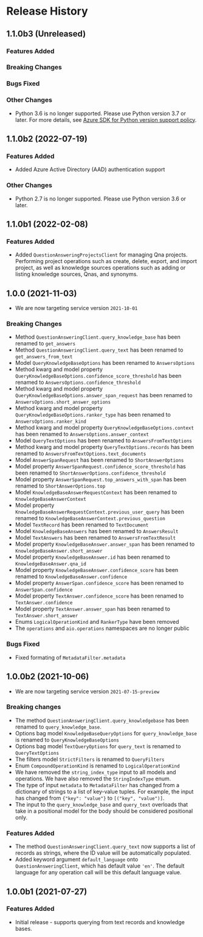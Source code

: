 # Release History

## 1.1.0b3 (Unreleased)

### Features Added

### Breaking Changes

### Bugs Fixed

### Other Changes
* Python 3.6 is no longer supported. Please use Python version 3.7 or later. For more details, see [Azure SDK for Python version support policy](https://github.com/Azure/azure-sdk-for-python/wiki/Azure-SDKs-Python-version-support-policy).

## 1.1.0b2 (2022-07-19)

### Features Added
* Added Azure Active Directory (AAD) authentication support

### Other Changes
* Python 2.7 is no longer supported. Please use Python version 3.6 or later.

## 1.1.0b1 (2022-02-08)

### Features Added
* Added `QuestionAnsweringProjectsClient` for managing Qna projects. Performing project operations such as create, delete, export, and import project, as well as knowledge sources operations such as adding or listing knowledge sources, Qnas, and synonyms.

## 1.0.0 (2021-11-03)

* We are now targeting service version `2021-10-01`

### Breaking Changes

* Method `QuestionAnsweringClient.query_knowledge_base` has been renamed to `get_answers`
* Method `QuestionAnsweringClient.query_text` has been renamed to `get_answers_from_text`
* Model `QueryKnowledgeBaseOptions` has been renamed to `AnswersOptions`
* Method kwarg and model property `QueryKnowledgeBaseOptions.confidence_score_threshold` has been renamed to  `AnswersOptions.confidence_threshold`
* Method kwarg and model property `QueryKnowledgeBaseOptions.answer_span_request` has been renamed to  `AnswersOptions.short_answer_options`
* Method kwarg and model property `QueryKnowledgeBaseOptions.ranker_type` has been renamed to  `AnswersOptions.ranker_kind`
* Method kwarg and model property `QueryKnowledgeBaseOptions.context` has been renamed to  `AnswersOptions.answer_context`
* Model `QueryTextOptions` has been renamed to `AnswersFromTextOptions`
* Method kwarg and model property `QueryTextOptions.records` has been renamed to `AnswersFromTextOptions.text_documents`
* Model `AnswerSpanRequest` has been renamed to `ShortAnswerOptions`
* Model property `AnswerSpanRequest.confidence_score_threshold` has been renamed to `ShortAnswerOptions.confidence_threshold`
* Model property `AnswerSpanRequest.top_answers_with_span` has been renamed to `ShortAnswerOptions.top`
* Model `KnowledgeBaseAnswerRequestContext` has been renamed to `KnowledgeBaseAnswerContext`
* Model property `KnowledgeBaseAnswerRequestContext.previous_user_query` has been renamed to `KnowledgeBaseAnswerContext.previous_question`
* Model `TextRecord` has been renamed to `TextDocument`
* Model `KnowledgeBaseAnswers` has been renamed to `AnswersResult`
* Model `TextAnswers` has been renamed to `AnswersFromTextResult`
* Model property `KnowledgeBaseAnswer.answer_span` has been renamed to `KnowledgeBaseAnswer.short_answer`
* Model property `KnowledgeBaseAnswer.id` has been renamed to `KnowledgeBaseAnswer.qna_id`
* Model property `KnowledgeBaseAnswer.confidence_score` has been renamed to `KnowledgeBaseAnswer.confidence`
* Model property `AnswerSpan.confidence_score` has been renamed to `AnswerSpan.confidence`
* Model property `TextAnswer.confidence_score` has been renamed to `TextAnswer.confidence`
* Model property `TextAnswer.answer_span` has been renamed to `TextAnswer.short_answer`
* Enums `LogicalOperationKind` and `RankerType` have been removed
* The `operations` and `aio.operations` namespaces are no longer public

### Bugs Fixed

* Fixed formating of `MetadataFilter.metadata`

## 1.0.0b2 (2021-10-06)

* We are now targeting service version `2021-07-15-preview`

### Breaking changes

* The method `QuestionAnsweringClient.query_knowledgebase` has been renamed to `query_knowledge_base`.
* Options bag model `KnowledgeBaseQueryOptions` for `query_knowledge_base` is renamed to `QueryKnowledgeBaseOptions`
* Options bag model `TextQueryOptions` for `query_text` is renamed to `QueryTextOptions`
* The filters model `StrictFilters` is renamed to `QueryFilters`
* Enum `CompoundOperationKind` is renamed to `LogicalOperationKind`
* We have removed the `string_index_type` input to all models and operations. We have also removed the `StringIndexType` enum.
* The type of input `metadata` to `MetadataFilter` has changed from a dictionary of strings to a list of key-value tuples. For example, the input has changed from `{"key": "value"}` to `[("key", "value")]`.
* The input to the `query_knowledge_base` and `query_text` overloads that take in a positional model for the body should be considered positional only.

### Features Added

* The method `QuestionAnsweringClient.query_text` now supports a list of records as strings, where the ID value will be automatically populated.
* Added keyword argument `default_language` onto `QuestionAnsweringClient`, which has default value `'en'`. The default language for any operation call will be this default language value.


## 1.0.0b1 (2021-07-27)

### Features Added
* Initial release - supports querying from text records and knowledge bases.
